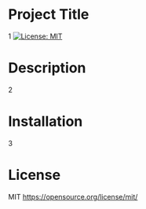 # Project Title
  1
  [![License: MIT](https://img.shields.io/badge/License-MIT-yellow.svg)](https://opensource.org/licenses/MIT)
  
  # Description
  2
      
  # Installation
  3
  
  # License 
  MIT
  https://opensource.org/license/mit/
  